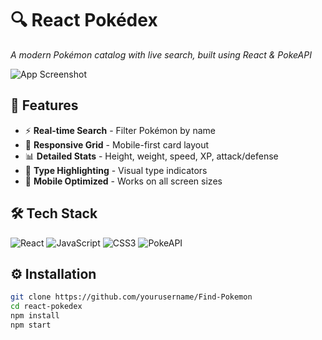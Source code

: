 # 🔍 React Pokédex 

*A modern Pokémon catalog with live search, built using React & PokeAPI*

![App Screenshot](./assets/demo.png)

## 🚀 Features
- ⚡ **Real-time Search** - Filter Pokémon by name
- 🎨 **Responsive Grid** - Mobile-first card layout
- 📊 **Detailed Stats** - Height, weight, speed, XP, attack/defense
- 🌈 **Type Highlighting** - Visual type indicators
- 📱 **Mobile Optimized** - Works on all screen sizes

## 🛠️ Tech Stack
![React](https://img.shields.io/badge/React-20232A?style=for-the-badge&logo=react)
![JavaScript](https://img.shields.io/badge/JavaScript-F7DF1E?style=for-the-badge&logo=javascript)
![CSS3](https://img.shields.io/badge/CSS3-1572B6?style=for-the-badge&logo=css3)
![PokeAPI](https://img.shields.io/badge/PokeAPI-EF5350?style=for-the-badge&logo=pokemon)

## ⚙️ Installation
```bash
git clone https://github.com/yourusername/Find-Pokemon
cd react-pokedex
npm install
npm start
